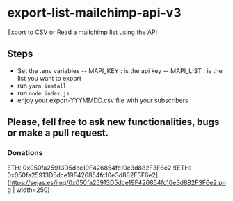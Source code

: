 # export-list-mailchimp-api-v3
Export to CSV or Read a mailchimp list using the API

## Steps
- Set the .env variables
-- MAPI_KEY : is the api key
-- MAPI_LIST : is the list you want to export
- run `yarn install`
- run `node index.js`
- enjoy your export-YYYMMDD.csv file with your subscribers


## Please, fell free to ask new functionalities, bugs or make a pull request.

### Donations
ETH: 0x050fa25913D5dce19F426854fc10e3d882F3F6e2
![ETH: 0x050fa25913D5dce19F426854fc10e3d882F3F6e2](https://sejas.es/img/0x050fa25913D5dce19F426854fc10e3d882F3F6e2.png | width=250)
